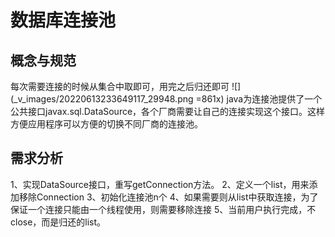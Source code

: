 # 数据库连接池

## 概念与规范
每次需要连接的时候从集合中取即可，用完之后归还即可
![](_v_images/20220613233649117_29948.png =861x)
java为连接池提供了一个公共接口javax.sql.DataSource，各个厂商需要让自己的连接实现这个接口。这样方便应用程序可以方便的切换不同厂商的连接池。
## 需求分析
1、实现DataSource接口，重写getConnection方法。
2、定义一个list，用来添加移除Connection
3、初始化连接池n个
4、如果需要则从list中获取连接，为了保证一个连接只能由一个线程使用，则需要移除连接
5、当前用户执行完成，不close，而是归还的list。

